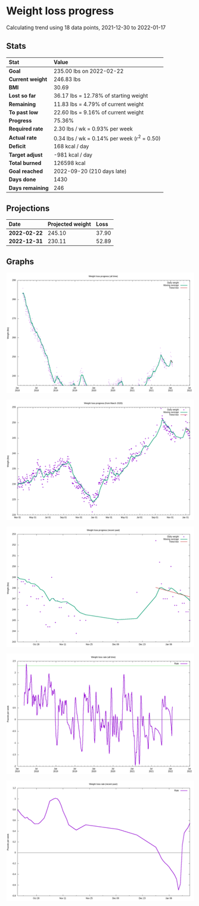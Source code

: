 # Weight loss progress

Calculating trend using 18 data points, 2021-12-30 to 2022-01-17

## Stats

Stat|Value
:-|:-
**Goal**|235.00 lbs on 2022-02-22
**Current weight**|246.83 lbs
**BMI**|30.69
**Lost so far**|36.17 lbs = 12.78% of starting weight
**Remaining**|11.83 lbs =  4.79% of current  weight
**To past low**|22.60 lbs =  9.16% of current  weight
**Progress**|75.36%
**Required rate**|2.30 lbs / wk = 0.93% per week
**Actual rate**|0.34 lbs / wk = 0.14% per week  (r<sup>2</sup> = 0.50)
**Deficit**|168 kcal / day
**Target adjust**|-981 kcal / day
**Total burned**|126598 kcal
**Goal reached**|2022-09-20 (210 days late)
**Days done**|1430
**Days remaining**|246

## Projections

Date|Projected weight|Loss
:-|:-|:-
**2022-02-22**|245.10|37.90
**2022-12-31**|230.11|52.89

## Graphs

![](weight-graph-alltime.png)

![](weight-graph-covid.png)

![](weight-graph-recent.png)

![](rate-graph-alltime.png)

![](rate-graph-recent.png)
